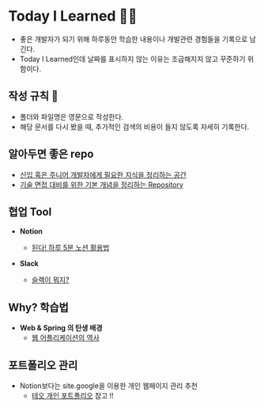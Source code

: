 # Today I Learned 💪💪

* 좋은 개발자가 되기 위해 하루동안 학습한 내용이나 개발관련 경험들을 기록으로 남긴다.
* Today I Learned인데 날짜를 표시하지 않는 이유는 조급해지지 않고 꾸준하기 위함이다.

## 작성 규칙 📕

* 폴더와 파일명은 영문으로 작성한다.
* 해당 문서를 다시 봤을 때, 추가적인 검색의 비용이 들지 않도록 자세히 기록한다.

## 알아두면 좋은 repo

- [신입 혹은 주니어 개발자에게 필요한 지식을 정리하는 공간](https://github.com/WooVictory/Ready-For-Tech-Interview)
- [기술 면접 대비를 위한 기본 개념을 정리하는 Repository](https://github.com/WeareSoft/tech-interview)

## 협업 Tool

- **Notion** 
  - [된다! 하루 5분 노션 활용법](https://m.post.naver.com/my/series/detail.naver?seriesNo=674263&memberNo=38386150&prevVolumeNo=33390322)

- **Slack**
  - [슬랙이 뭐지?](https://gonna-be.tistory.com/29)

## Why? 학습법

- **Web & Spring 의 탄생 배경**
  - [웹 어플리케이션의 역사](https://tecoble.techcourse.co.kr/post/2023-10-25-HISTORY-OF-WEB-APP/)

## 포트폴리오 관리

- Notion보다는 site.google을 이용한 개인 웹페이지 관리 추천
  - [테오 개인 포트폴리오](https://sites.google.com/view/woosung1223) 참고 !!
